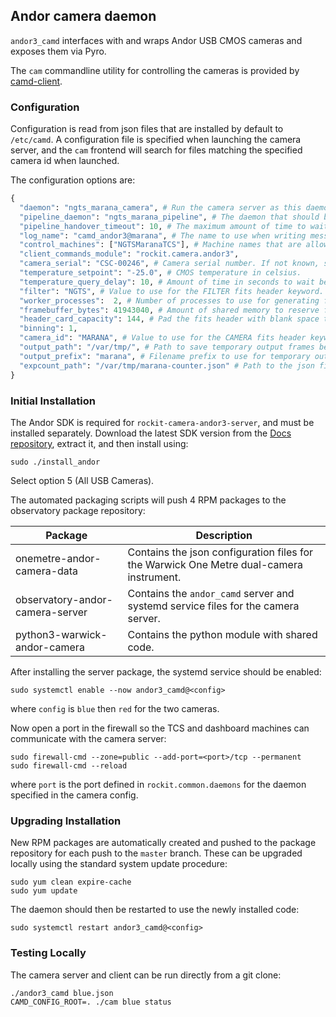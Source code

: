 ## Andor camera daemon

`andor3_camd` interfaces with and wraps Andor USB CMOS cameras and exposes them via Pyro.

The `cam` commandline utility for controlling the cameras is provided by [camd-client](https://github.com/rockit-astro/camd-client/).

### Configuration

Configuration is read from json files that are installed by default to `/etc/camd`.
A configuration file is specified when launching the camera server, and the `cam` frontend will search for files matching the specified camera id when launched.

The configuration options are:
```python
{
  "daemon": "ngts_marana_camera", # Run the camera server as this daemon. Daemon types are registered in `rockit.common.daemons`.
  "pipeline_daemon": "ngts_marana_pipeline", # The daemon that should be notified to hand over newly saved frames for processing.
  "pipeline_handover_timeout": 10, # The maximum amount of time to wait for the pipeline daemon to accept a newly saved frame. The exposure sequence is aborted if this is exceeded.
  "log_name": "camd_andor3@marana", # The name to use when writing messages to the observatory log.
  "control_machines": ["NGTSMaranaTCS"], # Machine names that are allowed to control (rather than just query) state. Machine names are registered in `rockit.common.IP`.
  "client_commands_module": "rockit.camera.andor3",
  "camera_serial": "CSC-00246", # Camera serial number. If not known, set a dummy value and look at the list reported when the daemon scans for cameras.
  "temperature_setpoint": "-25.0", # CMOS temperature in celsius.
  "temperature_query_delay": 10, # Amount of time in seconds to wait between querying the camera temperature and cooling status.
  "filter": "NGTS", # Value to use for the FILTER fits header keyword.
  "worker_processes":  2, # Number of processes to use for generating fits images and saving temporary images to disk.
  "framebuffer_bytes": 41943040, # Amount of shared memory to reserve for transferring frames between the camera and output processes (should be an integer multiple of frame + metadata size).
  "header_card_capacity": 144, # Pad the fits header with blank space to fit at least this many cards without reallocation.
  "binning": 1,
  "camera_id": "MARANA", # Value to use for the CAMERA fits header keyword.
  "output_path": "/var/tmp/", # Path to save temporary output frames before they are handed to the pipeline daemon. This should match the pipeline incoming_data_path setting.
  "output_prefix": "marana", # Filename prefix to use for temporary output frames.
  "expcount_path": "/var/tmp/marana-counter.json" # Path to the json file that is used to track the continuous frame and shutter numbers.
}
```

### Initial Installation

The Andor SDK is required for `rockit-camera-andor3-server`, and must be installed separately.
Download the latest SDK version from the [Docs repository](https://github.com/warwick-one-metre/docs/tree/master/andor/sdk), extract it, and then install using:
```
sudo ./install_andor
```
Select option 5 (All USB Cameras).

The automated packaging scripts will push 4 RPM packages to the observatory package repository:

| Package                          | Description                                                                             |
|----------------------------------|-----------------------------------------------------------------------------------------|
| onemetre-andor-camera-data       | Contains the json configuration files for the Warwick One Metre dual-camera instrument. |
| observatory-andor-camera-server  | Contains the `andor_camd` server and systemd service files for the camera server.       |
| python3-warwick-andor-camera     | Contains the python module with shared code.                                            |

After installing the server package, the systemd service should be enabled:
```
sudo systemctl enable --now andor3_camd@<config>
```

where `config` is `blue` then `red` for the two cameras.

Now open a port in the firewall so the TCS and dashboard machines can communicate with the camera server:
```
sudo firewall-cmd --zone=public --add-port=<port>/tcp --permanent
sudo firewall-cmd --reload
```

where `port` is the port defined in `rockit.common.daemons` for the daemon specified in the camera config.

### Upgrading Installation

New RPM packages are automatically created and pushed to the package repository for each push to the `master` branch.
These can be upgraded locally using the standard system update procedure:
```
sudo yum clean expire-cache
sudo yum update
```

The daemon should then be restarted to use the newly installed code:
```
sudo systemctl restart andor3_camd@<config>
```

### Testing Locally

The camera server and client can be run directly from a git clone:
```
./andor3_camd blue.json
CAMD_CONFIG_ROOT=. ./cam blue status
```
